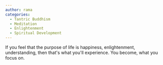 ```yaml
---
author: rama
categories:
  - Tantric Buddhism
  - Meditation
  - Enlightenment
  - Spiritual Development
---
```


If you feel that the purpose of life is happiness, enlightenment, understanding, then that's what you'll experience. You become, what you focus on.
